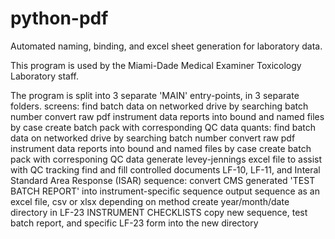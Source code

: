 # python-pdf
Automated naming, binding, and excel sheet generation for laboratory data.

This program is used by the Miami-Dade Medical Examiner Toxicology Laboratory staff.

The program is split into 3 separate 'MAIN' entry-points, in 3 separate folders.
screens:
    find batch data on networked drive by searching batch number
    convert raw pdf instrument data reports into bound and named files by case
    create batch pack with corresponding QC data
quants:
    find batch data on networked drive by searching batch number
    convert raw pdf instrument data reports into bound and named files by case
    create batch pack with corresponing QC data
    generate levey-jennings excel file to assist with QC tracking
    find and fill controlled documents LF-10, LF-11, and Interal Standard Area Response (ISAR)
sequence:
    convert CMS generated 'TEST BATCH REPORT' into instrument-specific sequence
    output sequence as an excel file, csv or xlsx depending on method
    create year/month/date directory in LF-23 INSTRUMENT CHECKLISTS
    copy new sequence, test batch report, and specific LF-23 form into the new directory


